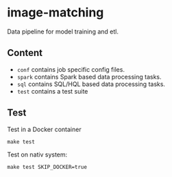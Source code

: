 # image-matching

Data pipeline for model training and etl.

## Content

- `conf` contains job specific config files.
- `spark` contains Spark based data processing tasks.
- `sql` contains SQL/HQL based data processing tasks.
- `test` contains a test suite
## Test

Test in a Docker container

```shell
make test
```

Test on nativ system:
```shell
make test SKIP_DOCKER=true
```
